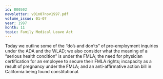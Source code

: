```yaml
---
id: 000502
newsletter: v01n07nov1997.pdf
volume_issue: 01-07
year: 1997
month: 11
topic: Family Medical Leave Act
---
```


Today we outline some of the “do’s and don’ts” of pre-employment inquiries under the ADA and the WLAD; we also consider what the meaning of a “serious health condition” is under the FMLA; the need for physician certification for an employee to secure their FMLA rights; incapacity as a result of pregnancy under the FMLA; and an anti-affirmative action bill in California being found constitutional.